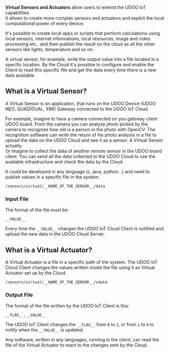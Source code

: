 **Virtual Sensors and Actuators** allow users to extend the UDOO IoT capabilities.  
It allows to create more complex sensors and actuators and exploit the local computational power of every device.

It's possible to create local apps or scripts that perform calculations using local sensors, internet informations, local resources, image and video processing etc., and then publish the result on the cloud as all the other sensors like lights, temperature and so on.

A virtual sensor, for example, write the output value into a file located in a specific location.
By the Cloud it's possible to configure and enable the Client to read this specific file and get the data every time there is a new data available.

## What is a Virtual Sensor?

A Virtual Sensor is an application, that runs on the UDOO Device (UDOO NEO, QUAD/DUAL, X86) Gateway connected to the UDOO IoT Cloud.  

For example, imagine to have a camera connected on you gateway client UDOO board. From the camera you can analyze photo picked by the camera to recognize how old is a person in the photo with OpenCV. The recognition software can write the return of his photo analysis in a file to upload the data on the UDOO Cloud and see it as a sensor. A Virtual Sensor actually.  
Or imagine to collect the data of another remote sensor in the UDOO board client. You can send all the data collected to the UDOO Cloud to use the available infrastructure and check the data by the Cloud. 

It could be developed in any language (c, java, python...) and need to publish values in a specific file in the system.

    /sensors/virtual/__NAME_OF_THE_SENSOR__/data

### Input File

The format of the file must be:

    __VALUE__

Every time the `__VALUE__` changes the UDOO IoT Cloud Client is notified and upload the new data in the UDOO Cloud Server.

## What is a Virtual Actuator?

A Virtual Actuator is a file in a specific path of the system. The UDOO IoT Cloud Client changes the values written inside the file using it as Virtual Actuator set up by the Cloud.  

    /sensors/virtual/__NAME_OF_THE_SENSOR__/vdata

### Output File

The format of the file written by the UDOO IoT Client is this:

    __FLAG__,__VALUE__

The UDOO IoT Client changes the `__FLAG__` from `0` to `1`, or from `1` to `0` to notify when the `__VALUE__` is updated.  

Any software, written in any languages, running in the client, can read the file of the Virtual Actuator to react to the changes sent by the Cloud.
